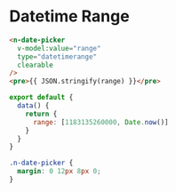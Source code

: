 # Datetime Range
```html
<n-date-picker
  v-model:value="range"
  type="datetimerange"
  clearable
/>
<pre>{{ JSON.stringify(range) }}</pre>
```
```js
export default {
  data() {
    return {
      range: [1183135260000, Date.now()]
    }
  }
}
```
```css
.n-date-picker {
  margin: 0 12px 8px 0;
}
```
